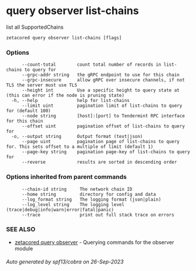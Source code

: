 # query observer list-chains

list all SupportedChains

```
zetacored query observer list-chains [flags]
```

### Options

```
      --count-total        count total number of records in list-chains to query for
      --grpc-addr string   the gRPC endpoint to use for this chain
      --grpc-insecure      allow gRPC over insecure channels, if not TLS the server must use TLS
      --height int         Use a specific height to query state at (this can error if the node is pruning state)
  -h, --help               help for list-chains
      --limit uint         pagination limit of list-chains to query for (default 100)
      --node string        [host]:[port] to Tendermint RPC interface for this chain 
      --offset uint        pagination offset of list-chains to query for
  -o, --output string      Output format (text|json) 
      --page uint          pagination page of list-chains to query for. This sets offset to a multiple of limit (default 1)
      --page-key string    pagination page-key of list-chains to query for
      --reverse            results are sorted in descending order
```

### Options inherited from parent commands

```
      --chain-id string     The network chain ID
      --home string         directory for config and data 
      --log_format string   The logging format (json|plain) 
      --log_level string    The logging level (trace|debug|info|warn|error|fatal|panic) 
      --trace               print out full stack trace on errors
```

### SEE ALSO

* [zetacored query observer](zetacored_query_observer.md)	 - Querying commands for the observer module

###### Auto generated by spf13/cobra on 26-Sep-2023
